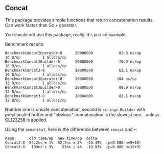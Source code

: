 ## Concat

This package provides simple functions that return concatenation results.
Can work faster than Go `+` operator.

You should not use this package, really. It's just an example.

Benchmark results:

```
BenchmarkConcat2Operator-8   	20000000	        83.8 ns/op	      16 B/op	       1 allocs/op
BenchmarkConcat2Builder-8    	20000000	        70.9 ns/op	      16 B/op	       1 allocs/op
BenchmarkConcat2-8           	20000000	        62.1 ns/op	      16 B/op	       1 allocs/op
BenchmarkConcat3Operator-8   	20000000	       104 ns/op	      32 B/op	       1 allocs/op
BenchmarkConcat3Builder-8    	20000000	        89.9 ns/op	      32 B/op	       1 allocs/op
BenchmarkConcat3-8           	20000000	        82.1 ns/op	      32 B/op	       1 allocs/op
```

Number one is unsafe concatenation, second is `strings.Builder` with preallocated
buffer and "obvious" concatenation is the slowest one... unless [CL123256](https://go-review.googlesource.com/c/go/+/123256) is applied.

Using the `benchstat`, here is the difference between `concat` and `+`:

```
name       old time/op  new time/op  delta
Concat2-8  84.2ns ± 1%  62.7ns ± 2%  -25.49%  (p=0.000 n=9+10)
Concat3-8   103ns ± 3%    83ns ± 4%  -19.83%  (p=0.000 n=10+9)
```
